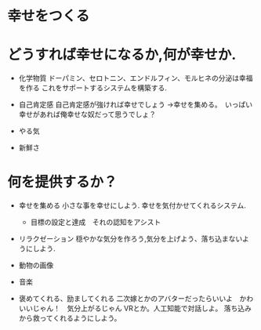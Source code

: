 # 幸せをつくる

# どうすれば幸せになるか,何が幸せか.
* 化学物質
ドーパミン、セロトニン、エンドルフィン、モルヒネの分泌は幸福を作る
これをサポートするシステムを構築する.

* 自己肯定感
自己肯定感が強ければ幸せでしょう
→幸せを集める。　いっぱい幸せがあれば俺幸せな奴だって思うでしょ？

* やる気

* 新鮮さ


# 何を提供するか？

* 幸せを集める
小さな事を幸せにしよう. 幸せを気付かせてくれるシステム.
  * 目標の設定と達成　それの認知をアシスト


* リラクゼーション
穏やかな気分を作ろう,気分を上げよう、落ち込まないようにしよう.
 * 動物の画像
 * 音楽

* 褒めてくれる、励ましてくれる
二次嫁とかのアバターだったらいいよ　かわいいじゃん！　気分上がるじゃん VRとか。人工知能で対話しよ。
落ち込みから救ってくれるようにしよう。

